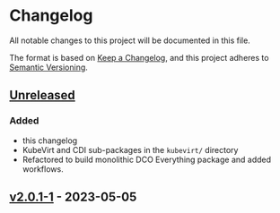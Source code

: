 # Changelog

All notable changes to this project will be documented in this file.

The format is based on [Keep a Changelog](https://keepachangelog.com/en/1.1.0/),
and this project adheres to [Semantic Versioning](https://semver.org/spec/v2.0.0.html).

## [Unreleased]

### Added

- this changelog
- KubeVirt and CDI sub-packages in the `kubevirt/` directory
- Refactored to build monolithic DCO Everything package and added workflows.

## [v2.0.1-1] - 2023-05-05

 
[unreleased]: https://github.com/naps-dev/dco-core/compare/v2.0.1-1...HEAD
<!-- [0.5.0]: https://github.com/naps-dev/dco-core/compare/v2.0.1-1...v2.0.1-2 -->
[v2.0.1-1]: https://github.com/naps-dev/dco-core/releases/tag/v2.0.1-1
